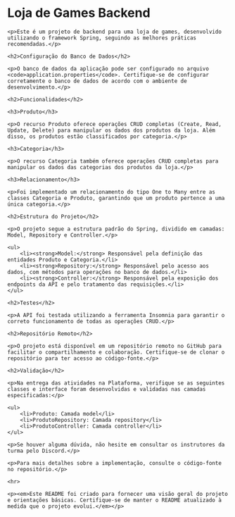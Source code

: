 <!DOCTYPE html>
<html lang="en">

<head>
    <meta charset="UTF-8">
    <meta name="viewport" content="width=device-width, initial-scale=1.0">
    <title>README - Loja de Games Backend</title>
</head>

<body>
    <h1>Loja de Games Backend</h1>

    <p>Este é um projeto de backend para uma loja de games, desenvolvido utilizando o framework Spring, seguindo as melhores práticas recomendadas.</p>

    <h2>Configuração do Banco de Dados</h2>

    <p>O banco de dados da aplicação pode ser configurado no arquivo <code>application.properties</code>. Certifique-se de configurar corretamente o banco de dados de acordo com o ambiente de desenvolvimento.</p>

    <h2>Funcionalidades</h2>

    <h3>Produto</h3>

    <p>O recurso Produto oferece operações CRUD completas (Create, Read, Update, Delete) para manipular os dados dos produtos da loja. Além disso, os produtos estão classificados por categoria.</p>

    <h3>Categoria</h3>

    <p>O recurso Categoria também oferece operações CRUD completas para manipular os dados das categorias dos produtos da loja.</p>

    <h3>Relacionamento</h3>

    <p>Foi implementado um relacionamento do tipo One to Many entre as classes Categoria e Produto, garantindo que um produto pertence a uma única categoria.</p>

    <h2>Estrutura do Projeto</h2>

    <p>O projeto segue a estrutura padrão do Spring, dividido em camadas: Model, Repository e Controller.</p>

    <ul>
        <li><strong>Model:</strong> Responsável pela definição das entidades Produto e Categoria.</li>
        <li><strong>Repository:</strong> Responsável pelo acesso aos dados, com métodos para operações no banco de dados.</li>
        <li><strong>Controller:</strong> Responsável pela exposição dos endpoints da API e pelo tratamento das requisições.</li>
    </ul>

    <h2>Testes</h2>

    <p>A API foi testada utilizando a ferramenta Insomnia para garantir o correto funcionamento de todas as operações CRUD.</p>

    <h2>Repositório Remoto</h2>

    <p>O projeto está disponível em um repositório remoto no GitHub para facilitar o compartilhamento e colaboração. Certifique-se de clonar o repositório para ter acesso ao código-fonte.</p>

    <h2>Validação</h2>

    <p>Na entrega das atividades na Plataforma, verifique se as seguintes classes e interface foram desenvolvidas e validadas nas camadas especificadas:</p>

    <ul>
        <li>Produto: Camada model</li>
        <li>ProdutoRepository: Camada repository</li>
        <li>ProdutoController: Camada controller</li>
    </ul>

    <p>Se houver alguma dúvida, não hesite em consultar os instrutores da turma pelo Discord.</p>

    <p>Para mais detalhes sobre a implementação, consulte o código-fonte no repositório.</p>

    <hr>

    <p><em>Este README foi criado para fornecer uma visão geral do projeto e orientações básicas. Certifique-se de manter o README atualizado à medida que o projeto evolui.</em></p>
</body>

</html>

